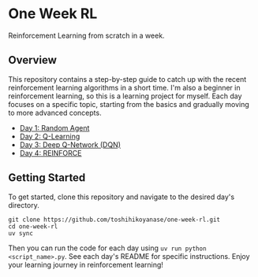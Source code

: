 # One Week RL

Reinforcement Learning from scratch in a week.

## Overview

This repository contains a step-by-step guide to catch up with the recent reinforcement learning algorithms in a short time.
I'm also a beginner in reinforcement learning, so this is a learning project for myself.
Each day focuses on a specific topic, starting from the basics and gradually moving to more advanced concepts.

- [Day 1: Random Agent](./one_week_rl/day1_random/README.md)
- [Day 2: Q-Learning](./one_week_rl/day2_q_table/README.md)
- [Day 3: Deep Q-Network (DQN)](./one_week_rl/day3_dqn/README.md)
- [Day 4: REINFORCE](./one_week_rl/day4_reinforce/README.md)

## Getting Started

To get started, clone this repository and navigate to the desired day's directory.

```console
git clone https://github.com/toshihikoyanase/one-week-rl.git
cd one-week-rl
uv sync
```

Then you can run the code for each day using `uv run python <script_name>.py`.
See each day's README for specific instructions.
Enjoy your learning journey in reinforcement learning!
